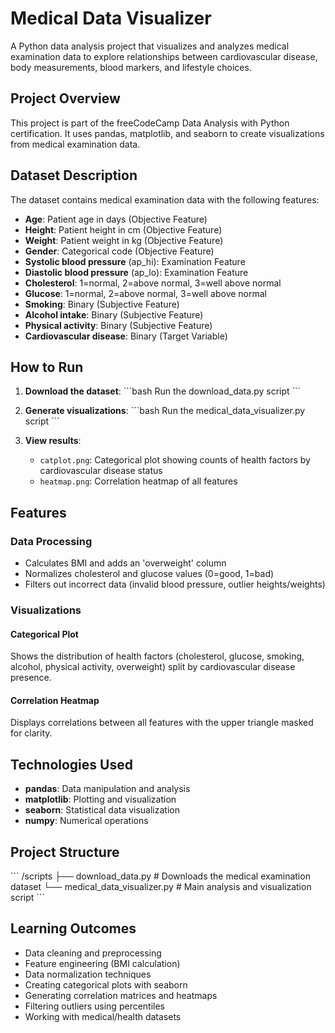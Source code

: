 # Medical Data Visualizer

A Python data analysis project that visualizes and analyzes medical examination data to explore relationships between cardiovascular disease, body measurements, blood markers, and lifestyle choices.

## Project Overview

This project is part of the freeCodeCamp Data Analysis with Python certification. It uses pandas, matplotlib, and seaborn to create visualizations from medical examination data.

## Dataset Description

The dataset contains medical examination data with the following features:

- **Age**: Patient age in days (Objective Feature)
- **Height**: Patient height in cm (Objective Feature)
- **Weight**: Patient weight in kg (Objective Feature)
- **Gender**: Categorical code (Objective Feature)
- **Systolic blood pressure** (ap_hi): Examination Feature
- **Diastolic blood pressure** (ap_lo): Examination Feature
- **Cholesterol**: 1=normal, 2=above normal, 3=well above normal
- **Glucose**: 1=normal, 2=above normal, 3=well above normal
- **Smoking**: Binary (Subjective Feature)
- **Alcohol intake**: Binary (Subjective Feature)
- **Physical activity**: Binary (Subjective Feature)
- **Cardiovascular disease**: Binary (Target Variable)

## How to Run

1. **Download the dataset**:
   \`\`\`bash
   Run the download_data.py script
   \`\`\`

2. **Generate visualizations**:
   \`\`\`bash
   Run the medical_data_visualizer.py script
   \`\`\`

3. **View results**:
   - `catplot.png`: Categorical plot showing counts of health factors by cardiovascular disease status
   - `heatmap.png`: Correlation heatmap of all features

## Features

### Data Processing
- Calculates BMI and adds an 'overweight' column
- Normalizes cholesterol and glucose values (0=good, 1=bad)
- Filters out incorrect data (invalid blood pressure, outlier heights/weights)

### Visualizations

#### Categorical Plot
Shows the distribution of health factors (cholesterol, glucose, smoking, alcohol, physical activity, overweight) split by cardiovascular disease presence.

#### Correlation Heatmap
Displays correlations between all features with the upper triangle masked for clarity.

## Technologies Used

- **pandas**: Data manipulation and analysis
- **matplotlib**: Plotting and visualization
- **seaborn**: Statistical data visualization
- **numpy**: Numerical operations

## Project Structure

\`\`\`
/scripts
  ├── download_data.py          # Downloads the medical examination dataset
  └── medical_data_visualizer.py # Main analysis and visualization script
\`\`\`

## Learning Outcomes

- Data cleaning and preprocessing
- Feature engineering (BMI calculation)
- Data normalization techniques
- Creating categorical plots with seaborn
- Generating correlation matrices and heatmaps
- Filtering outliers using percentiles
- Working with medical/health datasets
